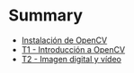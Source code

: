 # Summary

* [Instalación de OpenCV](install.md)
* [T1 - Introducción a OpenCV](intro.md)
* [T2 - Imagen digital y vídeo](imagenvideo.md)
